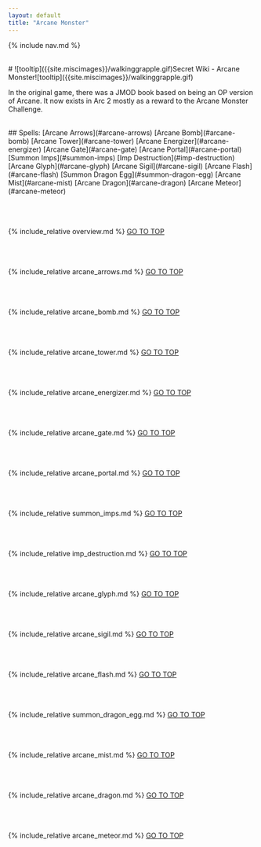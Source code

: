```yaml
---
layout: default
title: "Arcane Monster"
---
```


{% include nav.md  %}

<br />
# ![tooltip]({{site.miscimages}}/walkinggrapple.gif)Secret Wiki - Arcane Monster![tooltip]({{site.miscimages}}/walkinggrapple.gif)

In the original game, there was a JMOD book based on being an OP version of Arcane. It now exists in Arc 2 mostly as a reward to the Arcane Monster Challenge.

<br />
## Spells: 
[Arcane Arrows](#arcane-arrows)
[Arcane Bomb](#arcane-bomb) 
[Arcane Tower](#arcane-tower) 
[Arcane Energizer](#arcane-energizer) 
[Arcane Gate](#arcane-gate) 
[Arcane Portal](#arcane-portal) 
[Summon Imps](#summon-imps) 
[Imp Destruction](#imp-destruction) 
[Arcane Glyph](#arcane-glyph) 
[Arcane Sigil](#arcane-sigil) 
[Arcane Flash](#arcane-flash) 
[Summon Dragon Egg](#summon-dragon-egg)
[Arcane Mist](#arcane-mist)
[Arcane Dragon](#arcane-dragon)
[Arcane Meteor](#arcane-meteor)
<br /><br /><br /><br />

{% include_relative overview.md %}
[GO TO TOP](#secret-wiki---arcane-monster)
<br /><br /><br /><br />


{% include_relative arcane_arrows.md %}
[GO TO TOP](#secret-wiki---arcane-monster)
<br /><br /><br /><br />


{% include_relative arcane_bomb.md %}
[GO TO TOP](#secret-wiki---arcane-monster)
<br /><br /><br /><br />


{% include_relative arcane_tower.md %}
[GO TO TOP](#secret-wiki---arcane-monster)
<br /><br /><br /><br />


{% include_relative arcane_energizer.md %}
[GO TO TOP](#secret-wiki---arcane-monster)
<br /><br /><br /><br />


{% include_relative arcane_gate.md %}
[GO TO TOP](#secret-wiki---arcane-monster)
<br /><br /><br /><br />


{% include_relative arcane_portal.md %}
[GO TO TOP](#secret-wiki---arcane-monster)
<br /><br /><br /><br />


{% include_relative summon_imps.md %}
[GO TO TOP](#secret-wiki---arcane-monster)
<br /><br /><br /><br />


{% include_relative imp_destruction.md %}
[GO TO TOP](#secret-wiki---arcane-monster)
<br /><br /><br /><br />


{% include_relative arcane_glyph.md %}
[GO TO TOP](#secret-wiki---arcane-monster)
<br /><br /><br /><br />


{% include_relative arcane_sigil.md %}
[GO TO TOP](#secret-wiki---arcane-monster)
<br /><br /><br /><br />


{% include_relative arcane_flash.md %}
[GO TO TOP](#secret-wiki---arcane-monster)
<br /><br /><br /><br />


{% include_relative summon_dragon_egg.md %}
[GO TO TOP](#secret-wiki---arcane-monster)
<br /><br /><br /><br />


{% include_relative arcane_mist.md %}
[GO TO TOP](#secret-wiki---arcane-monster)
<br /><br /><br /><br />


{% include_relative arcane_dragon.md %}
[GO TO TOP](#secret-wiki---arcane-monster)
<br /><br /><br /><br />


{% include_relative arcane_meteor.md %}
[GO TO TOP](#secret-wiki---arcane-monster)
<br /><br /><br /><br />
